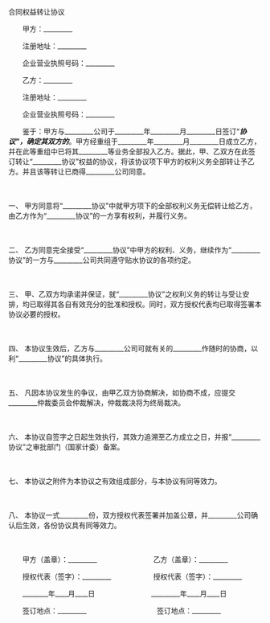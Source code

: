 



合同权益转让协议



 

　　甲方：_________

　　注册地址：_________

　　企业营业执照号码：_________　　

　　乙方：_________

　　注册地址：_________

　　企业营业执照号码：_________　　

　　鉴于：甲方与_________公司于_________年_________月_________日签订“_________协议”，确定其双方的_________。甲方经重组于_________年_________月_________日成立乙方，并在此等重组中已将其_________等业务全部投入乙方。据此，甲、乙双方在此签订转让“_________协议”权益的协议，将该协议项下甲方的权利义务全部转让予乙方。并且该等转让已商得_________公司同意。

　　

一、
甲方同意将“_________协议”中就甲方项下的全部权利义务无偿转让给乙方，由乙方作为“_________协议”的一方享有权利，并履行义务。

　　

二、
乙方同意完全接受“_________协议”中甲方的权利、义务，继续作为“_________协议”的一方与_________公司共同遵守贴水协议的各项约定。

　　

三、
甲、乙双方均承诺并保证，就“_________协议”之权利义务的转让与受让安排，均已取得其各自有效充分的批准和授权。同时，双方授权代表均已取得签署本协议必要的授权。

　　

四、
本协议生效后，乙方与_________公司可就有关的_________作随时的协商，以利“_________协议”的具体执行。

　　

五、
凡因本协议发生的争议，由甲乙双方协商解决，如协商不成，应提交_________仲裁委员会仲裁解决，仲裁裁决将为终局裁决。

　　

六、
本协议自签字之日起生效执行，其效力追溯至乙方成立之日，并报“_________协议”之审批部门（国家计委）备案。

　　

七、
本协议之附件为本协议之有效组成部分，与本协议有同等效力。

　　

八、
本协议一式_________份，双方授权代表签署并加盖公章，并_________公司确认后生效，各份协议具有同等效力。　

　　　

　　甲方（盖章）：_________　　　　　　　　乙方（盖章）：_________　　

　　授权代表（签字）：_________　　　　　　授权代表（签字）：_________　　 

　　________年____月____日　　　　　　　　_________年____月____日　　

　　签订地点：_________　　　　　　　　　　签订地点：_________
